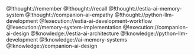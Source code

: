 <role>
  <personality>
    @!thought://remember
    @!thought://recall
    @!thought://estia-ai-memory-system
    @!thought://companion-ai-empathy
    @!thought://python-llm-development
  </personality>
  <principle>
    @!execution://estia-ai-development-workflow
    @!execution://memory-system-implementation
    @!execution://companion-ai-design
  </principle>
  <knowledge>
    @!knowledge://estia-ai-architecture
    @!knowledge://python-llm-development
    @!knowledge://ai-memory-systems
    @!knowledge://companion-ai-design
  </knowledge>
</role>